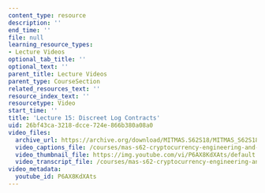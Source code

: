 ```yaml
---
content_type: resource
description: ''
end_time: ''
file: null
learning_resource_types:
- Lecture Videos
optional_tab_title: ''
optional_text: ''
parent_title: Lecture Videos
parent_type: CourseSection
related_resources_text: ''
resource_index_text: ''
resourcetype: Video
start_time: ''
title: 'Lecture 15: Discreet Log Contracts'
uid: 26bf43ca-3218-dcce-724e-866b380a08a0
video_files:
  archive_url: https://archive.org/download/MITMAS.S62S18/MITMAS_S62S18_lec15_300k.mp4
  video_captions_file: /courses/mas-s62-cryptocurrency-engineering-and-design-spring-2018/5e8ede8709355247a3af7bfb90a5bedb_P6AX8KdXAts.vtt
  video_thumbnail_file: https://img.youtube.com/vi/P6AX8KdXAts/default.jpg
  video_transcript_file: /courses/mas-s62-cryptocurrency-engineering-and-design-spring-2018/12e8ef3810a0450eef8f177c5caec567_P6AX8KdXAts.pdf
video_metadata:
  youtube_id: P6AX8KdXAts
---
```

